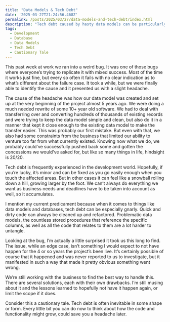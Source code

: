 ```yaml
---
title: "Data Models & Tech Debt"
date: '2025-03-27T21:24:56.468Z'
permalink: /posts/2025/03/27/data-models-and-tech-debt/index.html
description: "Tech debt caused by hasty data models can be particularly gnarly."
tags:
  - Development
  - Database
  - Data Models
  - Tech Debt
  - Cautionary Tale
---
```

This past week at work we ran into a weird bug. It was one of those bugs where everyone’s trying to replicate it with mixed success. Most of the time it works just fine, but every so often it fails with no clear indication as to what’s different about the failure case. It took a while, but we were finally able to identify the cause and it presented us with a slight headache.
<!-- excerpt -->

The cause of the headache was how our data model was created and set up at the very beginning of the project almost 5 years ago. We were doing a much needed rewrite of some 10+ year old software. We had to deal with transferring over and converting hundreds of thousands of existing records and were trying to keep the data model simple and clean, but also do it in a manner that kept it close enough to the existing data model to make the transfer easier. This was probably our first mistake. But even with that, we also had some constraints from the business that limited our ability to venture too far from what currently existed. Knowing now what we do, we probably could’ve successfully pushed back some and gotten the concessions we would’ve asked for, but like so many things in life, hindsight is 20/20.

Tech debt is frequently experienced in the development world. Hopefully, if you’re lucky, it’s minor and can be fixed as you go easily enough when you touch the affected areas. But in other cases it can feel like a snowball rolling down a hill, growing larger by the foot. We can’t always do everything we want as business needs and deadlines have to be taken into account as well, so it accumulates.

I mention my current predicament because when it comes to things like data models and databases, tech debt can be especially gnarly. Quick and dirty code can always be cleaned up and refactored. Problematic data models, the countless stored procedures that reference the specific columns, as well as all the code that relates to them are a lot harder to untangle.

Looking at the bug, I’m actually a little surprised it took us this long to find. The issue, while an edge case, isn’t something I would expect to not have happen for the 4 or so years the project’s been live. It’s certainly possible of course that it happened and was never reported to us to investigate, but it manifested in such a way that made it pretty obvious something went wrong.

We’re still working with the business to find the best way to handle this. There are several solutions, each with their own drawbacks. I’m still musing about it and the lessons learned to hopefully not have it happen again, or limit the scope if it does.

Consider this a cautionary tale. Tech debt is often inevitable in some shape or form. Every little bit you can do now to think about how the code and functionality might grow, could save you a headache later.